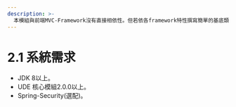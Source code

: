 ```yaml
---
description: >-
  本模組與前端MVC-Framework沒有直接相依性。但若依各framework特性撰寫簡單的基底類別，可以更加強化使用便利性。目前已有提供的framework範例包括SPRING-MVC及JSF。
---
```


# 2.1 系統需求

* JDK 8以上。
* UDE 核心模組2.0.0以上。
* Spring-Security\(選配\)。

